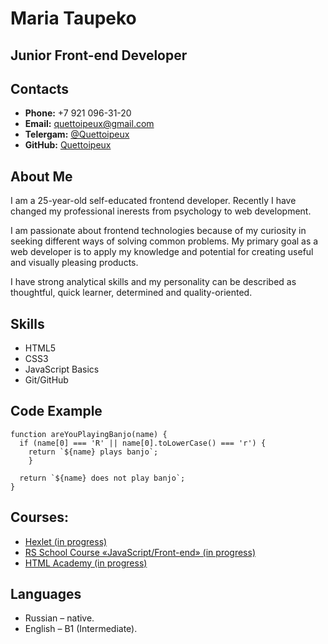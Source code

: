 # **Maria Taupeko**

## Junior Front-end Developer

## **Contacts**
* **Phone:** +7 921 096-31-20
* **Email:** quettoipeux@gmail.com
* **Telergam:** [@Quettoipeux](https://t.me/Quettoipeux)
* **GitHub:** [Quettoipeux](https://github.com/Quettoipeux)

## **About Me**
I am a 25-year-old self-educated frontend developer. Recently I have changed my professional inerests from psychology to web development.

I am passionate about frontend technologies because of my curiosity in seeking different ways of solving common problems. My primary goal as a web developer is to apply my knowledge and potential for creating useful and visually pleasing products.

I have strong analytical skills and my personality can be described as thoughtful, quick learner, determined and quality-oriented.

## **Skills**
* HTML5
* CSS3
* JavaScript Basics
* Git/GitHub

## **Code Example**
```
function areYouPlayingBanjo(name) {
  if (name[0] === 'R' || name[0].toLowerCase() === 'r') {
    return `${name} plays banjo`;
    }
  
  return `${name} does not play banjo`;
}
```

## **Courses:**
* [Hexlet (in progress)](https://ru.hexlet.io/)
* [RS School Course «JavaScript/Front-end» (in progress)](https://rs.school/index.html)
* [HTML Academy (in progress)](https://htmlacademy.ru/)

## **Languages**
* Russian – native.
* English – B1 (Intermediate).
